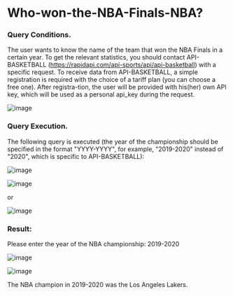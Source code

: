 # Who-won-the-NBA-Finals-NBA?


### Query Conditions.


The user wants to know the name of the team that won the NBA Finals in a certain year.
To get the relevant statistics, you should contact API-BASKETBALL (https://rapidapi.com/api-sports/api/api-basketball) with a specific request. To receive data from API-BASKETBALL, a simple registration is required with the choice of a tariff plan (you can choose a free one). After registra-tion, the user will be provided with his(her) own API key, which will be used as a personal api_key during the request.


![image](https://github.com/user-attachments/assets/a07ace4a-140d-4df0-96b9-07c06bd4de1f)


### Query Execution.

The following query is executed (the year of the championship should be specified in the format "YYYY-YYYY", for example, "2019-2020" instead of "2020", which is specific to API-BASKETBALL):





![image](https://github.com/user-attachments/assets/a6ab73ba-98ba-4629-aa12-7a61dca1b80c)

![image](https://github.com/user-attachments/assets/72c0bce5-d8fd-46f3-82e5-ccdb9d005c46)

 
or
 
![image](https://github.com/user-attachments/assets/4a8231eb-a9b6-4078-9d52-5de8c84527f6)



### Result:

Please enter the year of the NBA championship: 2019-2020

![image](https://github.com/user-attachments/assets/29a6b6a5-e87a-489b-ba42-f167eac5c95e)


![image](https://github.com/user-attachments/assets/af6117ae-1723-4b60-8f34-f8d93bdfd5e1)





The NBA champion in 2019-2020 was the Los Angeles Lakers.





 



